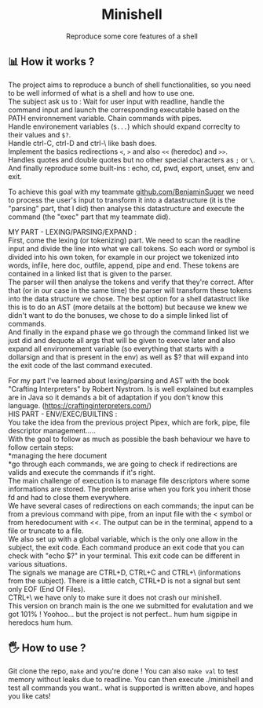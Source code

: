 <h1 align="center">
	Minishell
</h1>
<p align="center">
	Reproduce some core features of a shell
</p>

## 📊 How it works ?
The project aims to reproduce a bunch of shell functionalities, so you need to be well informed of what is a shell and how to use one.  
The subject ask us to :
Wait for user input with readline, handle the command input and launch the corresponding executable based on the PATH environnement variable.
Chain commands with pipes.  
Handle environement variables (`$...`) which should expand correclty to their values and `$?`.  
Handle ctrl-C, ctrl-D and ctrl-\ like bash does.  
Implement the basics redirections `<`, `>` and also `<<` (heredoc) and `>>`.  
Handles quotes and double quotes but no other special characters as `;` or `\`.  
And finally reproduce some built-ins : echo, cd, pwd, export, unset, env and exit.  
  
To achieve this goal with my teammate [github.com/BenjaminSuger](https://github.com/BenjaminSuger/) we need to process the user's input to transform it into a datastructure (it is the "parsing" part, that I did) then analyse this datastructure and execute the command (the "exec" part that my teammate did).  
  
MY PART - LEXING/PARSING/EXPAND :  
First, come the lexing (or tokenizing) part. We need to scan the readline input and divide the line into what we call tokens. So each word or symbol is divided into his own token, for example in our project we tokenized into words, infile, here doc, outfile, append, pipe and end. These tokens are contained in a linked list that is given to the parser.  
The parser will then analyse the tokens and verify that they're correct. After that (or in our case in the same time) the parser will transform these tokens into the data structure we chose. The best option for a shell datastruct like this is to do an AST (more details at the bottom) but because we knew we didn't want to do the bonuses, we chose to do a simple linked list of commands.  
And finally in the expand phase we go through the command linked list we just did and dequote all args that will be given to execve later and also expand all environnement variable (so everything that starts with a dollarsign and that is present in the env) as well as $? that will expand into the exit code of the last command executed.  

For my part I've learned about lexing/parsing and AST with the book "Crafting Interpreters" by Robert Nystrom. Is is well explained but examples are in Java so it demands a bit of adaptation if you don't know this language. (https://craftinginterpreters.com/)  
HIS PART - ENV/EXEC/BUILTINS :  
You take the idea from the previous project Pipex, which are fork, pipe, file descriptor management.....  
With the goal to follow as much as possible the bash behaviour we have to follow certain steps:   
*managing the here document  
*go through each commands, we are going to check if redirections are valids and execute the commands if it's right.  
The main challenge of execution is to manage file descriptors where some informations are stored. The problem arise when you fork you inherit those fd and had to close them everywhere.  
We have several cases of redirections on each commands; the input can be from a previous command with pipe, from an input file with the < symbol or from heredocument with <<.
The output can be in the terminal, append to a file or truncate to a file.  
We also set up with a global variable, which is the only one allow in the subject, the exit code. Each command produce an exit code that you can check with "echo $?" in your terminal. This exit code can be different in various situations.  
The signals we manage are CTRL+D, CTRL+C and CTRL+\ (informations from the subject). There is a little catch, CTRL+D is not a signal but sent only EOF (End Of Files).  
CTRL+\ we have only to make sure it does not crash our minishell.  
This version on branch main is the one we submitted for evalutation and we got 101% ! Yoohoo... but the project is not perfect.. hum hum sigpipe in heredocs hum hum.  
  
## 🖐️ How to use ? 
Git clone the repo, `make` and you're done ! You can also `make val` to test memory without leaks due to readline.
You can then execute ./minishell and test all commands you want.. what is supported is written above, and hopes you like cats!
